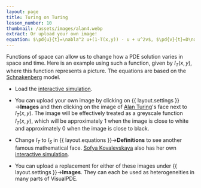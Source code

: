 ```yaml
---
layout: page
title: Turing on Turing
lesson_number: 10
thumbnail: /assets/images/alan4.webp
extract: Or upload your own image!
equation: $\pd{u}{t}=\nabla^2 u+(1-T(x,y)) - u + u^2v$, $\pd{v}{t}=D\nabla^2v+ 1 - u^2v$
---
```

Functions of space can allow us to change how a PDE solution varies in space and time. Here is an example using such a function, given by $I_T(x,y)$, where this function represents a picture. The equations are based on the [Schnakenberg](/mathematical-biology/schnakenberg) model.

* Load the [interactive simulation](/sim/?preset=Alan). 

* You can upload your own image by clicking on {{ layout.settings }}→**Images** and then clicking on the image of [Alan Turing](https://en.wikipedia.org/wiki/Alan_Turing)'s face next to $I_T(x,y)$. The image will be effectively treated as a greyscale function $I_T(x,y)$, which will be approximately 1 when the image is close to white and approximately 0 when the image is close to black.

* Change $I_T$ to $I_S$ in {{ layout.equations }}→**Definitions** to see another famous mathematical face. [Sofya Kovalevskaya](https://en.wikipedia.org/wiki/Sofya_Kovalevskaya) also has her own [interactive simulation](/sim/?preset=Sofya).

* You can upload a replacement for either of these images under {{ layout.settings }}→**Images**. They can each be used as heterogeneities in many parts of VisualPDE.
